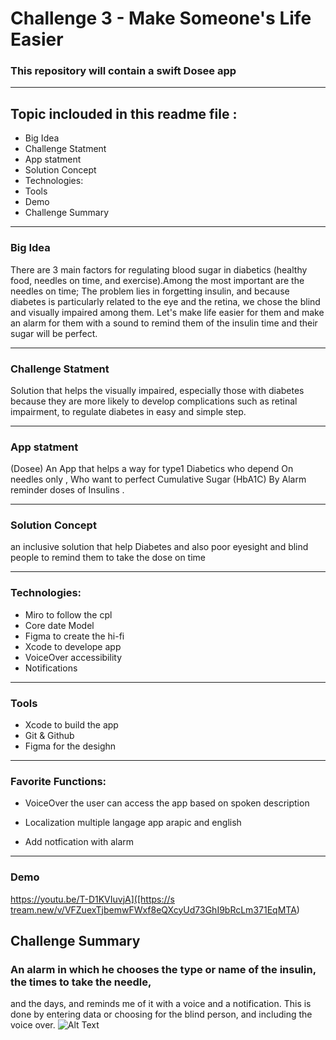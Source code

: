 # Challenge 3 - Make Someone's Life Easier
###  **This repository will contain a swift Dosee app**

<hr>

## Topic inclouded in this readme file :


* Big Idea 
* Challenge Statment
* App statment
* Solution Concept 
* Technologies:
* Tools 
* Demo 
* Challenge Summary 

<hr>

### Big Idea 
 There are 3 main factors for regulating blood sugar in diabetics 
(healthy food, needles on time, and exercise).Among the most important are the needles on time;
The problem lies in forgetting insulin, and because diabetes is particularly related to the eye and the retina, 
we chose the blind and visually impaired among them. 
Let's make life easier for them and make an alarm for them with a sound to remind them 
of the insulin time and their sugar will be perfect.

<hr>

### Challenge Statment 
Solution that helps the visually impaired, especially those with diabetes 
because they are more likely to develop complications such as retinal impairment,
to regulate diabetes in easy and simple step.

<hr>

### App statment
(Dosee) An App that helps a way for type1 Diabetics who depend On needles only , 
Who want to perfect  Cumulative Sugar (HbA1C) By Alarm reminder doses of Insulins . 

<hr>

### Solution Concept 
an inclusive solution that help Diabetes
and also poor eyesight and blind people to remind them to take the dose on time

<hr>

### Technologies:


* Miro to follow the cpl
* Core date Model 
* Figma to create the hi-fi
* Xcode to develope app
* VoiceOver accessibility
* Notifications 

<hr>

### Tools 
* Xcode to build the app
* Git & Github
* Figma for the desighn

<hr>

### Favorite Functions:
* VoiceOver 
 the user can access the app based on spoken description 
 
* Localization 
 multiple langage app arapic and english 
 
* Add notfication with alarm 

<hr>

### Demo 
[https://youtu.be/T-D1KVIuvjA]([https://s tream.new/v/VFZuexTjbemwFWxf8eQXcyUd73GhI9bRcLm371EqMTA](https://stream.new/v/b6IDoQt2h00AhHnmJx3Q2jcscCAxD7U00V6LvW501GHTvs))

## Challenge Summary 
### An alarm in which he chooses the type or name of the insulin, the times to take the needle, 
and the days, and reminds me of it with a voice and a notification. 
This is done by entering data or choosing for the blind person, and including the voice over.
![Alt Text](https://j.top4top.io/p_2569ck5s61.png)
